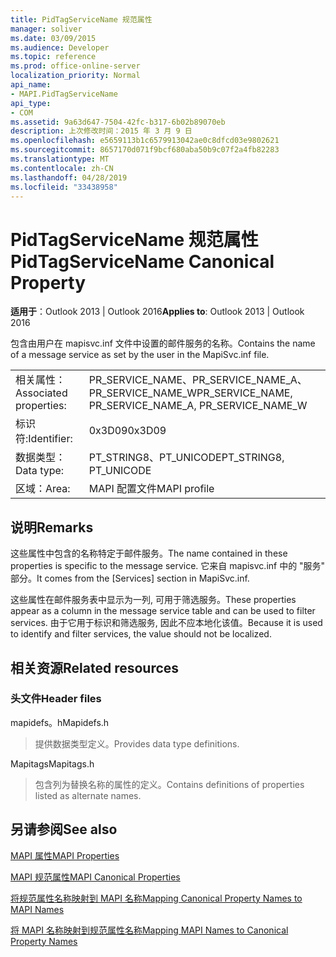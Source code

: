 ```yaml
---
title: PidTagServiceName 规范属性
manager: soliver
ms.date: 03/09/2015
ms.audience: Developer
ms.topic: reference
ms.prod: office-online-server
localization_priority: Normal
api_name:
- MAPI.PidTagServiceName
api_type:
- COM
ms.assetid: 9a63d647-7504-42fc-b317-6b02b89070eb
description: 上次修改时间：2015 年 3 月 9 日
ms.openlocfilehash: e5659113b1c6579913042ae0c8dfcd03e9802621
ms.sourcegitcommit: 8657170d071f9bcf680aba50b9c07f2a4fb82283
ms.translationtype: MT
ms.contentlocale: zh-CN
ms.lasthandoff: 04/28/2019
ms.locfileid: "33438958"
---
```

# <a name="pidtagservicename-canonical-property"></a><span data-ttu-id="2d6a8-103">PidTagServiceName 规范属性</span><span class="sxs-lookup"><span data-stu-id="2d6a8-103">PidTagServiceName Canonical Property</span></span>

  
  
<span data-ttu-id="2d6a8-104">**适用于**：Outlook 2013 | Outlook 2016</span><span class="sxs-lookup"><span data-stu-id="2d6a8-104">**Applies to**: Outlook 2013 | Outlook 2016</span></span> 
  
<span data-ttu-id="2d6a8-105">包含由用户在 mapisvc.inf 文件中设置的邮件服务的名称。</span><span class="sxs-lookup"><span data-stu-id="2d6a8-105">Contains the name of a message service as set by the user in the MapiSvc.inf file.</span></span>
  
|||
|:-----|:-----|
|<span data-ttu-id="2d6a8-106">相关属性：</span><span class="sxs-lookup"><span data-stu-id="2d6a8-106">Associated properties:</span></span>  <br/> |<span data-ttu-id="2d6a8-107">PR_SERVICE_NAME、PR_SERVICE_NAME_A、PR_SERVICE_NAME_W</span><span class="sxs-lookup"><span data-stu-id="2d6a8-107">PR_SERVICE_NAME, PR_SERVICE_NAME_A, PR_SERVICE_NAME_W</span></span>  <br/> |
|<span data-ttu-id="2d6a8-108">标识符:</span><span class="sxs-lookup"><span data-stu-id="2d6a8-108">Identifier:</span></span>  <br/> |<span data-ttu-id="2d6a8-109">0x3D09</span><span class="sxs-lookup"><span data-stu-id="2d6a8-109">0x3D09</span></span>  <br/> |
|<span data-ttu-id="2d6a8-110">数据类型：</span><span class="sxs-lookup"><span data-stu-id="2d6a8-110">Data type:</span></span>  <br/> |<span data-ttu-id="2d6a8-111">PT_STRING8、PT_UNICODE</span><span class="sxs-lookup"><span data-stu-id="2d6a8-111">PT_STRING8, PT_UNICODE</span></span>  <br/> |
|<span data-ttu-id="2d6a8-112">区域：</span><span class="sxs-lookup"><span data-stu-id="2d6a8-112">Area:</span></span>  <br/> |<span data-ttu-id="2d6a8-113">MAPI 配置文件</span><span class="sxs-lookup"><span data-stu-id="2d6a8-113">MAPI profile</span></span>  <br/> |
   
## <a name="remarks"></a><span data-ttu-id="2d6a8-114">说明</span><span class="sxs-lookup"><span data-stu-id="2d6a8-114">Remarks</span></span>

<span data-ttu-id="2d6a8-115">这些属性中包含的名称特定于邮件服务。</span><span class="sxs-lookup"><span data-stu-id="2d6a8-115">The name contained in these properties is specific to the message service.</span></span> <span data-ttu-id="2d6a8-116">它来自 mapisvc.inf 中的 "服务" 部分。</span><span class="sxs-lookup"><span data-stu-id="2d6a8-116">It comes from the [Services] section in MapiSvc.inf.</span></span>
  
<span data-ttu-id="2d6a8-117">这些属性在邮件服务表中显示为一列, 可用于筛选服务。</span><span class="sxs-lookup"><span data-stu-id="2d6a8-117">These properties appear as a column in the message service table and can be used to filter services.</span></span> <span data-ttu-id="2d6a8-118">由于它用于标识和筛选服务, 因此不应本地化该值。</span><span class="sxs-lookup"><span data-stu-id="2d6a8-118">Because it is used to identify and filter services, the value should not be localized.</span></span>
  
## <a name="related-resources"></a><span data-ttu-id="2d6a8-119">相关资源</span><span class="sxs-lookup"><span data-stu-id="2d6a8-119">Related resources</span></span>

### <a name="header-files"></a><span data-ttu-id="2d6a8-120">头文件</span><span class="sxs-lookup"><span data-stu-id="2d6a8-120">Header files</span></span>

<span data-ttu-id="2d6a8-121">mapidefs。h</span><span class="sxs-lookup"><span data-stu-id="2d6a8-121">Mapidefs.h</span></span>
  
> <span data-ttu-id="2d6a8-122">提供数据类型定义。</span><span class="sxs-lookup"><span data-stu-id="2d6a8-122">Provides data type definitions.</span></span>
    
<span data-ttu-id="2d6a8-123">Mapitags</span><span class="sxs-lookup"><span data-stu-id="2d6a8-123">Mapitags.h</span></span>
  
> <span data-ttu-id="2d6a8-124">包含列为替换名称的属性的定义。</span><span class="sxs-lookup"><span data-stu-id="2d6a8-124">Contains definitions of properties listed as alternate names.</span></span>
    
## <a name="see-also"></a><span data-ttu-id="2d6a8-125">另请参阅</span><span class="sxs-lookup"><span data-stu-id="2d6a8-125">See also</span></span>



[<span data-ttu-id="2d6a8-126">MAPI 属性</span><span class="sxs-lookup"><span data-stu-id="2d6a8-126">MAPI Properties</span></span>](mapi-properties.md)
  
[<span data-ttu-id="2d6a8-127">MAPI 规范属性</span><span class="sxs-lookup"><span data-stu-id="2d6a8-127">MAPI Canonical Properties</span></span>](mapi-canonical-properties.md)
  
[<span data-ttu-id="2d6a8-128">将规范属性名称映射到 MAPI 名称</span><span class="sxs-lookup"><span data-stu-id="2d6a8-128">Mapping Canonical Property Names to MAPI Names</span></span>](mapping-canonical-property-names-to-mapi-names.md)
  
[<span data-ttu-id="2d6a8-129">将 MAPI 名称映射到规范属性名称</span><span class="sxs-lookup"><span data-stu-id="2d6a8-129">Mapping MAPI Names to Canonical Property Names</span></span>](mapping-mapi-names-to-canonical-property-names.md)


